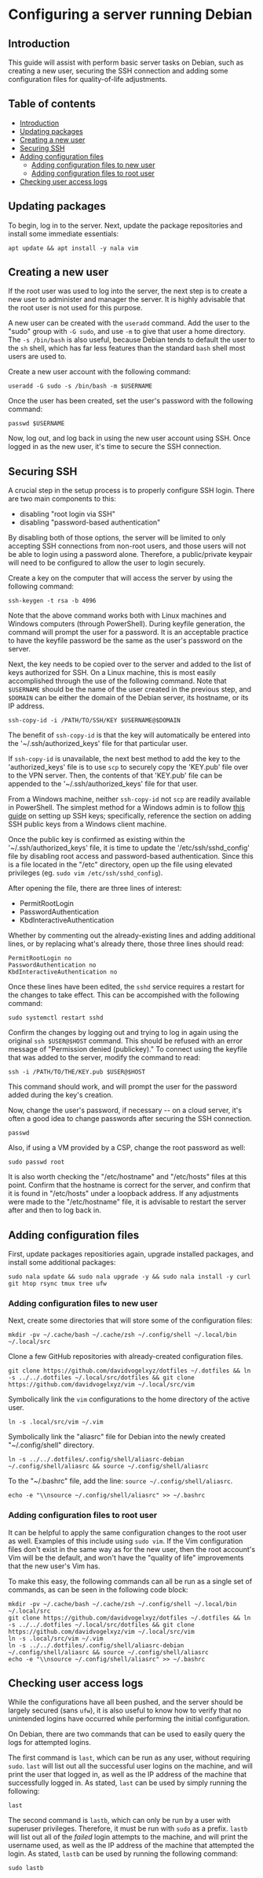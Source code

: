 Configuring a server running Debian
===================================

Introduction
------------

This guide will assist with perform basic server tasks on Debian, such as creating a new user, securing the SSH connection and adding some configuration files for quality-of-life adjustments.

Table of contents
-----------------

- [Introduction](#introduction)
- [Updating packages](#updating-packages)
- [Creating a new user](#creating-a-new-user)
- [Securing SSH](#securing-ssh)
- [Adding configuration files](#adding-configuration-files)
    - [Adding configuration files to new user](#adding-configuration-files-to-new-user)
    - [Adding configuration files to root user](#adding-configuration-files-to-root-user)
- [Checking user access logs](#checking-user-access-logs)

Updating packages
-----------------

To begin, log in to the server. Next, update the package repositories and install some immediate essentials:

```
apt update && apt install -y nala vim
```

Creating a new user
-------------------

If the root user was used to log into the server, the next step is to create a new user to administer and manager the server. It is highly advisable that the root user is not used for this purpose.

A new user can be created with the `useradd` command. Add the user to the "sudo" group with `-G sudo`, and use `-m` to give that user a home directory. The `-s /bin/bash` is also useful, because Debian tends to default the user to the `sh` shell, which has far less features than the standard `bash` shell most users are used to.

Create a new user account with the following command:

```
useradd -G sudo -s /bin/bash -m $USERNAME
```

Once the user has been created, set the user's password with the following command:

```
passwd $USERNAME
```

Now, log out, and log back in using the new user account using SSH. Once logged in as the new user, it's time to secure the SSH connection.

Securing SSH
------------

A crucial step in the setup process is to properly configure SSH login. There are two main components to this:

- disabling "root login via SSH"
- disabling "password-based authentication"

By disabling both of those options, the server will be limited to only accepting SSH connections from non-root users, and those users will not be able to login using a password alone. Therefore, a public/private keypair will need to be configured to allow the user to login securely.

Create a key on the computer that will access the server by using the following command:

```
ssh-keygen -t rsa -b 4096
```

Note that the above command works both with Linux machines and Windows computers (through PowerShell). During keyfile generation, the command will prompt the user for a password. It is an acceptable practice to have the keyfile password be the same as the user's password on the server.

Next, the key needs to be copied over to the server and added to the list of keys authorized for SSH. On a Linux machine, this is most easily accomplished through the use of the following command. Note that `$USERNAME` should be the name of the user created in the previous step, and `$DOMAIN` can be either the domain of the Debian server, its hostname, or its IP address.

```
ssh-copy-id -i /PATH/TO/SSH/KEY $USERNAME@$DOMAIN
```

The benefit of `ssh-copy-id` is that the key will automatically be entered into the '~/.ssh/authorized_keys' file for that particular user.

If `ssh-copy-id` is unavailable, the next best method to add the key to the 'authorized_keys' file is to use `scp` to securely copy the 'KEY.pub' file over to the VPN server. Then, the contents of that 'KEY.pub' file can be appended to the '~/.ssh/authorized_keys' file for that user.

From a Windows machine, neither `ssh-copy-id` not `scp` are readily available in PowerShell. The simplest method for a Windows admin is to follow [this guide](/security/ssh.md) on setting up SSH keys; specifically, reference the section on adding SSH public keys from a Windows client machine.

Once the public key is confirmed as existing within the '~/.ssh/authorized_keys' file, it is time to update the '/etc/ssh/sshd_config' file by disabling root access and password-based authentication. Since this is a file located in the "/etc" directory, open up the file using elevated privileges (eg. `sudo vim /etc/ssh/sshd_config`).

After opening the file, there are three lines of interest:

- PermitRootLogin
- PasswordAuthentication
- KbdInteractiveAuthentication

Whether by commenting out the already-existing lines and adding additional lines, or by replacing what's already there, those three lines should read:

```
PermitRootLogin no
PasswordAuthentication no
KbdInteractiveAuthentication no
```

Once these lines have been edited, the `sshd` service requires a restart for the changes to take effect. This can be accompished with the following command:

```
sudo systemctl restart sshd
```

Confirm the changes by logging out and trying to log in again using the original `ssh $USER@$HOST` command. This should be refused with an error message of "Permission denied (publickey)." To connect using the keyfile that was added to the server, modify the command to read:

```
ssh -i /PATH/TO/THE/KEY.pub $USER@$HOST
```

This command should work, and will prompt the user for the password added during the key's creation.

Now, change the user's password, if necessary -- on a cloud server, it's often a good idea to change passwords after securing the SSH connection.

```
passwd
```

Also, if using a VM provided by a CSP, change the root password as well:

```
sudo passwd root
```

It is also worth checking the "/etc/hostname" and "/etc/hosts" files at this point. Confirm that the hostname is correct for the server, and confirm that it is found in "/etc/hosts" under a loopback address. If any adjustments were made to the "/etc/hostname" file, it is advisable to restart the server after and then to log back in.

Adding configuration files
--------------------------

First, update packages repositiories again, upgrade installed packages, and install some additional packages:

```
sudo nala update && sudo nala upgrade -y && sudo nala install -y curl git htop rsync tmux tree ufw
```

### Adding configuration files to new user

Next, create some directories that will store some of the configuration files:

```
mkdir -pv ~/.cache/bash ~/.cache/zsh ~/.config/shell ~/.local/bin ~/.local/src
```

Clone a few GitHub repositories with already-created configuration files.

```
git clone https://github.com/davidvogelxyz/dotfiles ~/.dotfiles && ln -s ../../.dotfiles ~/.local/src/dotfiles && git clone https://github.com/davidvogelxyz/vim ~/.local/src/vim
```

Symbolically link the `vim` configurations to the home directory of the active user.

```
ln -s .local/src/vim ~/.vim
```

Symbolically link the "aliasrc" file for Debian into the newly created "~/.config/shell" directory.

```
ln -s ../../.dotfiles/.config/shell/aliasrc-debian ~/.config/shell/aliasrc && source ~/.config/shell/aliasrc
```

To the "~/.bashrc" file, add the line: `source ~/.config/shell/aliasrc`.

```
echo -e "\\nsource ~/.config/shell/aliasrc" >> ~/.bashrc
```

### Adding configuration files to root user

It can be helpful to apply the same configuration changes to the root user as well. Examples of this include using `sudo vim`. If the Vim configuration files don't exist in the same way as for the new user, then the root account's Vim will be the default, and won't have the "quality of life" improvements that the new user's Vim has.

To make this easy, the following commands can all be run as a single set of commands, as can be seen in the following code block:

```
mkdir -pv ~/.cache/bash ~/.cache/zsh ~/.config/shell ~/.local/bin ~/.local/src
git clone https://github.com/davidvogelxyz/dotfiles ~/.dotfiles && ln -s ../../.dotfiles ~/.local/src/dotfiles && git clone https://github.com/davidvogelxyz/vim ~/.local/src/vim
ln -s .local/src/vim ~/.vim
ln -s ../../.dotfiles/.config/shell/aliasrc-debian ~/.config/shell/aliasrc && source ~/.config/shell/aliasrc
echo -e "\\nsource ~/.config/shell/aliasrc" >> ~/.bashrc
```

Checking user access logs
-------------------------

While the configurations have all been pushed, and the server should be largely secured (sans `ufw`), it is also useful to know how to verify that no unintended logins have occurred while performing the initial configuration.

On Debian, there are two commands that can be used to easily query the logs for attempted logins.

The first command is `last`, which can be run as any user, without requiring `sudo`. `last` will list out all the successful user logins on the machine, and will print the user that logged in, as well as the IP address of the machine that successfully logged in. As stated, `last` can be used by simply running the following:

```
last
```

The second command is `lastb`, which can only be run by a user with superuser privileges. Therefore, it must be run with `sudo` as a prefix. `lastb` will list out all of the *failed* login attempts to the machine, and will print the username used, as well as the IP address of the machine that attempted the login. As stated, `lastb` can be used by running the following command:

```
sudo lastb
```
